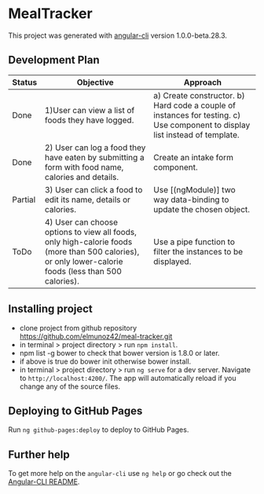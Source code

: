 # MealTracker

This project was generated with [angular-cli](https://github.com/angular/angular-cli) version 1.0.0-beta.28.3.

## Development Plan

|Status|Objective|Approach|
|------|---------|--------|
|Done |1)User can view a list of foods they have logged.|a) Create constructor. b) Hard code a couple of instances for testing. c) Use component to display list instead of template.|
|Done |2) User can log a food they have eaten by submitting a form with food name, calories and details. | Create an intake form component. |
|Partial |3) User can click a food to edit its name, details or calories.| Use [(ngModule)] two way data-binding to update the chosen object.|
|ToDo |4) User can choose options to view all foods, only high-calorie foods (more than 500 calories), or only lower-calorie foods (less than 500 calories).| Use a pipe function to filter the instances to be displayed.|

## Installing project

* clone project from github repository https://github.com/elmunoz42/meal-tracker.git
* in terminal  > project directory > run `npm install`.
* npm list -g bower to check that bower version is 1.8.0 or later.
* if above is true do bower init otherwise bower install.
* in terminal  > project directory > run `ng serve` for a dev server. Navigate to `http://localhost:4200/`. The app will automatically reload if you change any of the source files.

## Deploying to GitHub Pages

Run `ng github-pages:deploy` to deploy to GitHub Pages.

## Further help

To get more help on the `angular-cli` use `ng help` or go check out the [Angular-CLI README](https://github.com/angular/angular-cli/blob/master/README.md).
